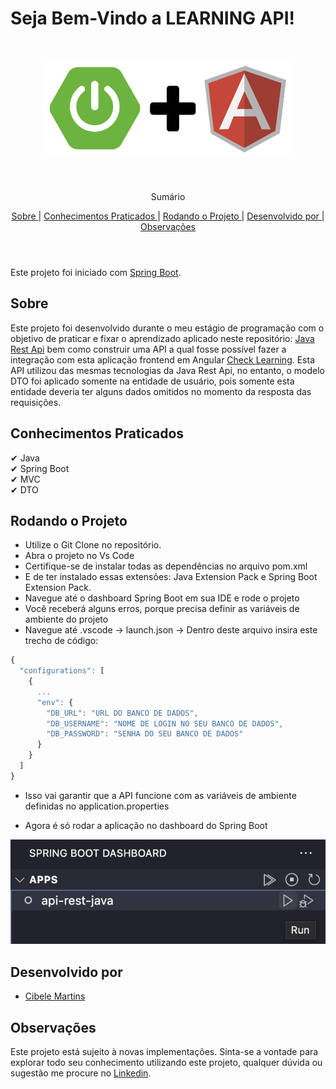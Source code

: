 # Seja Bem-Vindo a LEARNING API!

<br />
<p align="center">
    <img src='./src/main/java/br/com/learning/learningapijava/assets/logo.png' alt="Logo" width="400">

  <h3 align="center"></h3>
 <br />
  <p align="center">
     Sumário
      <p align="center">
  <a href="#sobre"> Sobre </a> |
  <a href="#conhecimentos-praticados"> Conhecimentos Praticados </a> |
  <a href="#rodando-o-projeto"> Rodando o Projeto </a> |
  <a href="#desenvolvido-por"> Desenvolvido por </a> |
  <a href="#observações"> Observações </a>       
       <br />
    <br />
    <h1 align="center">
 </h1>
  </p>
</p>

Este projeto foi iniciado com [Spring Boot](https://start.spring.io/).

## Sobre

Este projeto foi desenvolvido durante o meu estágio de programação com o objetivo de praticar e fixar o aprendizado aplicado neste repositório: [Java Rest Api](https://github.com/CibeleMartins/javaApiRest) bem como construir uma API a qual fosse possível fazer a integração com esta aplicação frontend em Angular [Check Learning](https://github.com/CibeleMartins/learningApi). Esta API utilizou das mesmas tecnologias da Java Rest Api, no entanto, o modelo DTO foi aplicado somente na entidade de usuário, pois somente esta entidade deveria ter alguns dados omitidos no momento da resposta das requisições.

## Conhecimentos Praticados

✔ Java <br>
✔ Spring Boot <br>
✔ MVC <br>
✔ DTO <br>

## Rodando o Projeto
- Utilize o Git Clone no repositório.
- Abra o projeto no Vs Code
- Certifique-se de instalar todas as dependências no arquivo pom.xml
- E de ter instalado essas extensões: Java Extension Pack e Spring Boot Extension Pack.
- Navegue até o dashboard Spring Boot em sua IDE e rode o projeto
- Você receberá alguns erros, porque precisa definir as variáveis de ambiente do projeto
- Navegue até .vscode -> launch.json -> Dentro deste arquivo insira este trecho de código:
```javascript
{
  "configurations": [
    {
      ...
      "env": {
        "DB_URL": "URL DO BANCO DE DADOS",
        "DB_USERNAME": "NOME DE LOGIN NO SEU BANCO DE DADOS",
        "DB_PASSWORD": "SENHA DO SEU BANCO DE DADOS"
      }
    }
  ]
}
```
- Isso vai garantir que a API funcione com as variáveis de ambiente definidas no application.properties

- Agora é só rodar a aplicação no dashboard do Spring Boot 

<img src="./src/main/java/br/com/learning/learningapijava/assets/springRun.png"/>

## Desenvolvido por

- [Cibele Martins](https://github.com/CibeleMartins)

## Observações

Este projeto está sujeito à novas implementações. Sinta-se a vontade para explorar todo seu conhecimento utilizando este projeto, qualquer dúvida ou sugestão me procure no <a href='www.linkedin.com/in/cibelemartinssss'>Linkedin</a>.